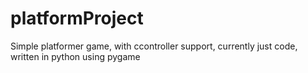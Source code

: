 # platformProject
Simple platformer game, with ccontroller support, currently just code, written in python using pygame
